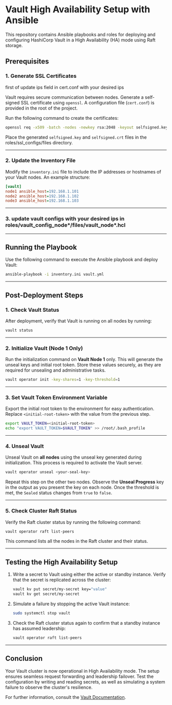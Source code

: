 # Vault High Availability Setup with Ansible

This repository contains Ansible playbooks and roles for deploying and configuring HashiCorp Vault in a High Availability (HA) mode using Raft storage. 

## Prerequisites

### 1. Generate SSL Certificates
first of  update ips field in cert.conf with  your desired ips 

Vault requires secure communication between nodes. Generate a self-signed SSL certificate using `openssl`. A configuration file (`cert.conf`) is provided in the root of the project.

Run the following command to create the certificates:

```bash
openssl req -x509 -batch -nodes -newkey rsa:2048 -keyout selfsigned.key -out selfsigned.crt -config cert.conf -days 9999
```

Place the generated `selfsigned.key` and `selfsigned.crt` files in the roles/ssl_configs/files directory.

---

### 2. Update the Inventory File
Modify the `inventory.ini` file to include the IP addresses or hostnames of your Vault nodes. An example structure:

```ini
[vault]
node1 ansible_host=192.168.1.101
node2 ansible_host=192.168.1.102
node3 ansible_host=192.168.1.103
```

---
### 3. update vault configs with your desired ips in roles/vault_config_node*/files/vault_node*.hcl
---
## Running the Playbook

Use the following command to execute the Ansible playbook and deploy Vault:

```bash
ansible-playbook -i inventory.ini vault.yml
```

---

## Post-Deployment Steps

### 1. Check Vault Status
After deployment, verify that Vault is running on all nodes by running:

```bash
vault status
```

---

### 2. Initialize Vault (Node 1 Only)
Run the initialization command on **Vault Node 1** only. This will generate the unseal keys and initial root token. Store these values securely, as they are required for unsealing and administrative tasks.

```bash
vault operator init -key-shares=1 -key-threshold=1
```

---

### 3. Set Vault Token Environment Variable
Export the initial root token to the environment for easy authentication. Replace `<initial-root-token>` with the value from the previous step.

```bash
export VAULT_TOKEN=<initial-root-token>
echo "export VAULT_TOKEN=$VAULT_TOKEN" >> /root/.bash_profile
```

---

### 4. Unseal Vault
Unseal Vault on **all nodes** using the unseal key generated during initialization. This process is required to activate the Vault server.

```bash
vault operator unseal <your-seal-key>
```

Repeat this step on the other two nodes. Observe the **Unseal Progress** key in the output as you present the key on each node. Once the threshold is met, the `Sealed` status changes from `true` to `false`.

---

### 5. Check Cluster Raft Status
Verify the Raft cluster status by running the following command:

```bash
vault operator raft list-peers
```

This command lists all the nodes in the Raft cluster and their status.

---

## Testing the High Availability Setup

1. Write a secret to Vault using either the active or standby instance. Verify that the secret is replicated across the cluster:

   ```bash
   vault kv put secret/my-secret key="value"
   vault kv get secret/my-secret
   ```

2. Simulate a failure by stopping the active Vault instance:

   ```bash
   sudo systemctl stop vault
   ```

3. Check the Raft cluster status again to confirm that a standby instance has assumed leadership:

   ```bash
   vault operator raft list-peers
   ```

---

## Conclusion

Your Vault cluster is now operational in High Availability mode. The setup ensures seamless request forwarding and leadership failover. Test the configuration by writing and reading secrets, as well as simulating a system failure to observe the cluster's resilience.

For further information, consult the [Vault Documentation](https://www.vaultproject.io/docs/).
